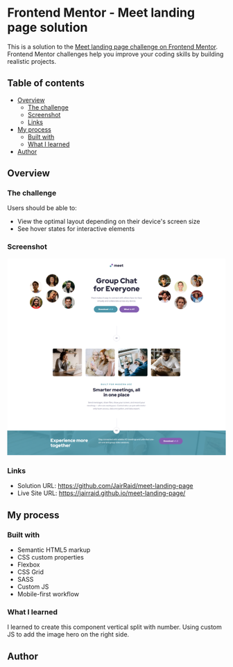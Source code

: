 # Frontend Mentor - Meet landing page solution

This is a solution to the [Meet landing page challenge on Frontend Mentor](https://www.frontendmentor.io/challenges/meet-landing-page-rbTDS6OUR). Frontend Mentor challenges help you improve your coding skills by building realistic projects. 

## Table of contents

- [Overview](#overview)
  - [The challenge](#the-challenge)
  - [Screenshot](#screenshot)
  - [Links](#links)
- [My process](#my-process)
  - [Built with](#built-with)
  - [What I learned](#what-i-learned)
- [Author](#author)

## Overview

### The challenge

Users should be able to:

- View the optimal layout depending on their device's screen size
- See hover states for interactive elements

### Screenshot

![](./screenshot.png)

### Links

- Solution URL: https://github.com/JairRaid/meet-landing-page
- Live Site URL: https://jairraid.github.io/meet-landing-page/

## My process

### Built with

- Semantic HTML5 markup
- CSS custom properties
- Flexbox
- CSS Grid
- SASS
- Custom JS
- Mobile-first workflow

### What I learned

I learned to create this component vertical split with number.
Using custom JS to add the image hero on the right side.

## Author


